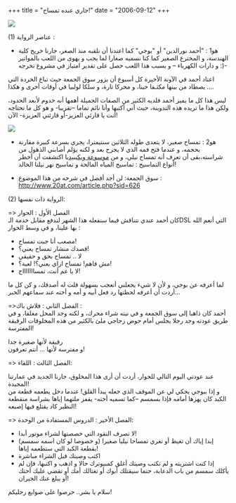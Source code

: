 +++
title = "جاري عنده تمساح!"
date = "2006-09-12"
+++

[![](https://lh3.googleusercontent.com/blogger_img_proxy/AEn0k_sWtG21f5Mu2J15tD0Y6XMLRa_xhwwbWPPBcBIjCbIZIYJ879NIt2BvdAqFGX7l8hOTOHJoEt5vp-FyCo9E-X_0YTFtBuk=s0-d)](http://www.20at.com/mosab/bogy.jpg)  

(1) عناصر الرواية :  
  
* هو1 : "أحمد نورالدين" أو "بوجي" كما اعتدنا أن نلقبه منذ الصغر، جارنا خريج كلية الهندسة، و المخترع الصغير كما كنا نسميه صغارا لما يحب و يهوى من اللعب بالمواتير و دارات الكهرباء – و بسبب هذا اللعب حصل على تقدير امتياز في مشروع تخرجه :)-  
  
اعتاد أحمد في الآونة الأخيرة كل أسبوع أن يزور سوق الجمعة حيث تباع الخردة التي يصطاد من بينها مكثـفا حينا، و محركا تارة، و سلكا لولبيا في أوقات أخرى و هكذا ….  
  
ليس هذا كل ما يميز أحمد فلديه الكثير من الصفات الجميلة أهمها أنه خدوم لأبعد الحدود، ولكن هذا ما تريده هذه التدوينة، حيث أني أكتبها وأنا نائم تماما –تقريبا- و هو كل ما تحتاجه أنت يا قارئي العزيز-أو قارئتي العزيزة- الآن!  
  
  
[![](https://lh3.googleusercontent.com/blogger_img_proxy/AEn0k_ue7WkHOL06YtwxwxMDt8j5rKzduIajw9q1UAPjNUL-OVoOHX9iuQAjmCbi6gAOfIVjhSZR4F4zmIBSlUkdQtyRRc2bhHlt=s0-d)](http://www.20at.com/mosab/temsa7.jpg)  
* هو2 : تمساح صغير، لا يتعدى طوله الثلاثين سنتيمترا، يجري بسرعة كبيرة مقارنة بحجمه، و عندما فتح فمه الذي لا يجرح بعد و لكنه يؤلم أصابني الذهول من شراسته،بقى أن تعرف أنه تمساح نيلي، و من  [موسوعة ويكيبيد](http://en.wikipedia.org/)يا اكتشفت أن أخطر أنواع التماسيح : تماسيح المياه المالحة و تماسيح نهر نيلنا الخالد!  
  
  
* سوق الجمعة: لن أجد أفضل في شرحه من هذا الموضوع :  
http://www.20at.com/article.php?sid=626  
  
  
(2) الرواية ذات نفسها:  
  
=> الفصل الأول : الحوار  
كان أحمد عندي نتناقش فيما سنفعله هذا الشهر لندفع مقابل خدمة الـDSL التي أنعم الله بها علينا، و في وسط الحوار :  
  
- مصعب أنا جبت تمساح!  
- قصدك منشار تمساح يعني؟!  
- لا .. تمساح بحق و حقيقي  
- مش فاهم! تمساح ازاي يعني؟! لعبة؟!  
- لا يا عم أنت، تمساااااااح!  
  
لما أعرفه عن بوجي، و لأن لا شيء يجعلني أتعجب بسهولة قلت له أصدقك، و كن كل ما أردت أن أعرفه لحظتها رد فعل أبيه و أمه و أخته عند سماعهم الخبر...  
  
=>الفصل الثاني : فلاش باك :  
أحمد كان ذاهبا إلى سوق الجمعة و في نيته شراء محرك، و لكنه وجد المحل مغلقا، و في طريق عودته وجد رجلا يجلس أمام حوض زجاجي ملئ بالكثير من هذه المخلوقات الرقيقة المفترسة!  
  
رقيقة لأنها صغيرة جدا  
و مفترسة لأنها ... أنتم تعرفون!  
  
=> الفصل الثالث : اللقاء:  
  
عند عودتي اليوم التالي للحوار، أردت أن أرى هذا المخلوق، جارنا الجديد في عمارتنا المجيدة!  
و إذا ببوجي يحكي لي عن الموقف الذي جعله يبدأ القلق! عندما دخل يطعمه قطعة من الكبد كان يهزها أمامه فإذا بسمسم –كما تسميه أخته- يقفز ملتهما إياها بشراسة منقطعة النظير كاد يقتلع فيها إصبعه!  
  
=> الفصل الأخير : الدروس المستفادة من الوحدة:  
  
- لا تصرف النقود التي خصصتها لشراء موتور أبدا!  
- إبدا إياك أن تغيظ أو تغري تمساحا نيليا صغيرا (و خصوصا لو كان اسمه سمسم) بقطعة الكبد التي ستطعمه إياها!  
- اكتب وصيتك قبل الشراء مباشرة  
- إذا كنت اشتريته و لم تكتب وصيتك أغلق كمبيوترك حالا و اذهب و اكتبها، فإن لم يأكلك سمسم من باب الدعابة، حتما سيقتلك أبوك أو تغتالك أمك أو تقضي عليك أختك أو يبلغ عنك الجيران!  
  
سلام يا بشر.. حرصوا على صوابع رجليكم!
